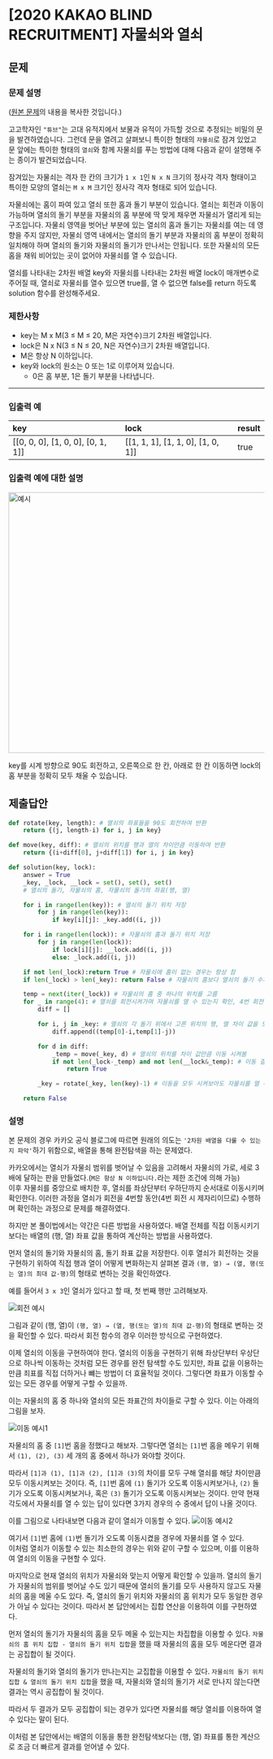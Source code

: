 # [2020 KAKAO BLIND RECRUITMENT] 자물쇠와 열쇠
## 문제
### 문제 설명
([원본 문제](https://programmers.co.kr/learn/courses/30/lessons/60057)의 내용을 복사한 것입니다.)

고고학자인 `"튜브"`는 고대 유적지에서 보물과 유적이 가득할 것으로 추정되는 비밀의 문을 발견하였습니다. 그런데 문을 열려고 살펴보니 특이한 형태의 `자물쇠`로 잠겨 있었고 문 앞에는 특이한 형태의 `열쇠`와 함께 자물쇠를 푸는 방법에 대해 다음과 같이 설명해 주는 종이가 발견되었습니다.

잠겨있는 자물쇠는 격자 한 칸의 크기가 `1 x 1`인 `N x N` 크기의 정사각 격자 형태이고 특이한 모양의 열쇠는 `M x M` 크기인 정사각 격자 형태로 되어 있습니다.

자물쇠에는 홈이 파여 있고 열쇠 또한 홈과 돌기 부분이 있습니다. 열쇠는 회전과 이동이 가능하며 열쇠의 돌기 부분을 자물쇠의 홈 부분에 딱 맞게 채우면 자물쇠가 열리게 되는 구조입니다. 자물쇠 영역을 벗어난 부분에 있는 열쇠의 홈과 돌기는 자물쇠를 여는 데 영향을 주지 않지만, 자물쇠 영역 내에서는 열쇠의 돌기 부분과 자물쇠의 홈 부분이 정확히 일치해야 하며 열쇠의 돌기와 자물쇠의 돌기가 만나서는 안됩니다. 또한 자물쇠의 모든 홈을 채워 비어있는 곳이 없어야 자물쇠를 열 수 있습니다.

열쇠를 나타내는 2차원 배열 key와 자물쇠를 나타내는 2차원 배열 lock이 매개변수로 주어질 때, 열쇠로 자물쇠를 열수 있으면 true를, 열 수 없으면 false를 return 하도록 solution 함수를 완성해주세요.

### 제한사항
* key는 M x M(3 ≤ M ≤ 20, M은 자연수)크기 2차원 배열입니다.
* lock은 N x N(3 ≤ N ≤ 20, N은 자연수)크기 2차원 배열입니다.
* M은 항상 N 이하입니다.
* key와 lock의 원소는 0 또는 1로 이루어져 있습니다.
  * 0은 홈 부분, 1은 돌기 부분을 나타냅니다.

___

### 입출력 예
|key|lock|result|
|:---|:---|:---|
|[[0, 0, 0], [1, 0, 0], [0, 1, 1]]|[[1, 1, 1], [1, 1, 0], [1, 0, 1]]|true|

### 입출력 예에 대한 설명
<img width="512" alt="예시" src="https://user-images.githubusercontent.com/77680436/113864386-cdbdb900-97e5-11eb-9af6-bfa0ac30201b.png">

key를 시계 방향으로 90도 회전하고, 오른쪽으로 한 칸, 아래로 한 칸 이동하면 lock의 홈 부분을 정확히 모두 채울 수 있습니다.

## 제출답안
```python
def rotate(key, length): # 열쇠의 좌표들을 90도 회전하여 반환
    return {(j, length-i) for i, j in key}

def move(key, diff): # 열쇠의 위치를 행과 열의 차이만큼 이동하여 반환
    return {(i+diff[0], j+diff[1]) for i, j in key}

def solution(key, lock):
    answer = True
    _key, _lock, __lock = set(), set(), set()
    # 열쇠의 돌기, 자물쇠의 홈, 자물쇠의 돌기의 좌표(행, 열)

    for i in range(len(key)): # 열쇠의 돌기 위치 저장
        for j in range(len(key)):
            if key[i][j]: _key.add((i, j))

    for i in range(len(lock)): # 자물쇠의 홈과 돌기 위치 저장
        for j in range(len(lock)):
            if lock[i][j]: __lock.add((i, j))
            else: _lock.add((i, j))

    if not len(_lock):return True # 자물쇠에 홈이 없는 경우는 항상 참
    if len(_lock) > len(_key): return False # 자물쇠의 홈보다 열쇠의 돌기 수가 적은 경우 항상 거짓

    temp = next(iter(_lock)) # 자물쇠의 홈 중 하나의 위치를 고름
    for _ in range(4): # 열쇠를 회전시켜가며 자물쇠를 열 수 있는지 확인, 4번 회전시키면 결국 제자리이므로 범위는 4
        diff = []

        for i, j in _key: # 열쇠의 각 돌기 위에서 고른 위치의 행, 열 차이 값을 모두 저장
            diff.append((temp[0]-i,temp[1]-j))

        for d in diff:
            _temp = move(_key, d) # 열쇠의 위치를 차이 값만큼 이동 시켜봄
            if not len(_lock-_temp) and not len(__lock&_temp): # 이동 결과 열쇠의 돌기가 홈을 모두 채우면서 자물쇠 돌기와 맞물리지 않으면 True
                return True

        _key = rotate(_key, len(key)-1) # 이동을 모두 시켜보아도 자물쇠를 열 수 없다면 열쇠를 회전

    return False
```
### 설명
본 문제의 경우 카카오 공식 블로그에 따르면 원래의 의도는 `'2차원 배열을 다룰 수 있는지 파악'`하기 위함으로, 배열을 통해 완전탐색을 하는 문제였다.

카카오에서는 열쇠가 자물쇠 범위를 벗어날 수 있음을 고려해서 자물쇠의 가로, 세로 3배에 달하는 판을 만들었다.(`M은 항상 N 이하입니다.`라는 제한 조건에 의해 가능)  
이후 자물쇠를 중앙으로 배치한 후, 열쇠를 좌상단부터 우하단까지 순서대로 이동시키며 확인한다. 이러한 과정을 열쇠가 회전을 4번할 동안(4번 회전 시 제자리이므로) 수행하며 확인하는 과정으로 문제를 해결하였다.

하지만 본 풀이법에서는 약간은 다른 방법을 사용하였다. 배열 전체를 직접 이동시키기 보다는 배열의 (행, 열) 좌표 값을 통하여 계산하는 방법을 사용하였다.

먼저 열쇠의 돌기와 자물쇠의 홈, 돌기 좌표 값을 저장한다.
이후 열쇠가 회전하는 것을 구현하기 위하여 직접 행과 열이 어떻게 변화하는지 살펴본 결과 `(행, 열) → (열, 행(또는 열)의 최대 값-행)`의 형태로 변하는 것을 확인하였다.

예를 들어서 `3 x 3`인 열쇠가 있다고 할 때, 첫 번째 행만 고려해보자.

![회전 예시](https://user-images.githubusercontent.com/77680436/113868779-0318d580-97eb-11eb-9461-ffb9351169a4.png)

그림과 같이 (행, 열)이 `(행, 열) → (열, 행(또는 열)의 최대 값-행)`의 형태로 변하는 것을 확인할 수 있다.
따라서 회전 함수의 경우 이러한 방식으로 구현하였다.

이제 열쇠의 이동을 구현하여야 한다. 열쇠의 이동을 구현하기 위해 좌상단부터 우상단으로 하나씩 이동하는 것처럼 모든 경우를 완전 탐색할 수도 있지만, 좌표 값을 이용하는 만큼 
죄표를 직접 더하거나 뺴는 방법이 더 효율적일 것이다. 그렇다면 좌표가 이동할 수 있는 모든 경우를 어떻게 구할 수 있을까.

이는 자물쇠의 홈 중 하나와 열쇠의 모든 좌표간의 차이들로 구할 수 있다. 이는 아래의 그림을 보자.

![이동 예시1](https://user-images.githubusercontent.com/77680436/113871325-bda9d780-97ed-11eb-97f1-b771c6e48b31.png)

자물쇠의 홈 중 `[1]`번 홈을 정했다고 해보자. 그렇다면 열쇠는 `[1]`번 홈을 메우기 위해서 `(1), (2), (3)` 세 개의 홈 중에서 하나가 와야할 것이다.

따라서 `[1]과 (1), [1]과 (2), [1]과 (3)`의 차이를 모두 구해 열쇠를 해당 차이만큼 모두 이동시켜보는 것이다. 즉, `[1]`번 홈에 `(1)` 돌기가 오도록 이동시켜보거나, 
`(2)` 돌기가 오도록 이동시켜보거나, 혹은 `(3)` 돌기가 오도록 이동시켜보는 것이다. 만약 현재 각도에서 자물쇠를 열 수 있는 답이 있다면 3가지 경우의 수 중에서 답이 나올 것이다.

이를 그림으로 나타내보면 다음과 같이 열쇠가 이동할 수 있다.
![이동 예시2](https://user-images.githubusercontent.com/77680436/113872154-97d10280-97ee-11eb-8ac7-eae0165f0f93.png)

여기서 `[1]`번 홈에 `(1)`번 돌기가 오도록 이동시켰을 경우에 자물쇠를 열 수 있다.  
이처럼 열쇠가 이동할 수 있는 최소한의 경우는 위와 같이 구할 수 있으며, 이를 이용하여 열쇠의 이동을 구현할 수 있다.

마지막으로 현재 열쇠의 위치가 자물쇠와 맞는지 어떻게 확인할 수 있을까. 열쇠의 돌기가 자물쇠의 범위를 벗어날 수도 있기 때문에 열쇠의 돌기를 모두 사용하지 않고도 자물쇠의 홈을 메울 수도 있다. 
즉, 열쇠의 돌기 위치와 자물쇠의 홈 위치가 모두 동일한 경우가 아닐 수 있다는 것이다. 따라서 본 답안에서는 집합 연산을 이용하여 이를 구현하였다.

먼저 열쇠의 돌기가 자물쇠의 홈을 모두 메울 수 있는지는 차집합을 이용할 수 있다. `자물쇠의 홈 위치 집합 - 열쇠의 돌기 위치 집합`을 했을 때 자물쇠의 홈을 모두 메운다면 결과는 공집합이 될 것이다.

자물쇠의 돌기와 열쇠의 돌기가 만나는지는 교집합을 이용할 수 있다. `자물쇠의 돌기 위치 집합 & 열쇠의 돌기 위치 집합`을 했을 때, 자물쇠와 열쇠의 돌기가 서로 만나지 않는다면 결과는 역시 공집합이 될 것이다.

따라서 두 결과가 모두 공집합이 되는 경우가 있다면 자물쇠를 해당 열쇠를 이용하여 열 수 있다는 말이 된다.

이처럼 본 답안에서는 배열의 이동을 통한 완전탐색보다는 (행, 열) 좌표를 통한 계산으로 조금 더 빠르게 결과를 얻어낼 수 있다.
